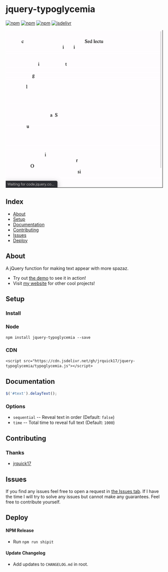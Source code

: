 # jquery-typoglycemia #

[![npm](https://img.shields.io/npm/l/jquery-typoglycemia.svg)](https://www.npmjs.com/package/jquery-typoglycemia/)
[![npm](https://img.shields.io/npm/dt/jquery-typoglycemia.svg)](https://www.npmjs.com/package/jquery-typoglycemia)
[![npm](https://img.shields.io/npm/dm/jquery-typoglycemia.svg)](https://www.npmjs.com/package/jquery-typoglycemia)
[![jsdelivr](https://data.jsdelivr.com/v1/package/gh/jrquick17/jquery-typoglycemia/badge)](https://www.jsdelivr.com/package/gh/jrquick17/jquery-typoglycemia)

![](example.gif)

## Index ##

* [About](#about)
* [Setup](#setup)
* [Documentation](#documentation)
* [Contributing](#contributing)
* [Issues](#issues)
* [Deploy](#deploy)

## About ## 

A jQuery function for making text appear with more spazaz. 

* Try out [the demo](https://jquery-typoglycemia.jrquick.com) to see it in action!
* Visit [my website](https://jrquick.com) for other cool projects!

## Setup ##

### Install ###

### Node ###

```
npm install jquery-typoglycemia --save
```

### CDN ###

```
<script src="https://cdn.jsdelivr.net/gh/jrquick17/jquery-typoglycemia/typoglycemia.js"></script>
```

## Documentation ##

```javascript
$('#text').delayText();
```

### Options ###

* `sequential` -- Reveal text in order (Default: `false`)
* `time` -- Total time to reveal full text (Default: `1000`)

## Contributing ##

### Thanks ###

* [jrquick17](https://github.com/jrquick17)

## Issues ##

If you find any issues feel free to open a request in [the Issues tab](https://github.com/jrquick17/jquery-typoglycemia/issues). If I have the time I will try to solve any issues but cannot make any guarantees. Feel free to contribute yourself.

## Deploy ##

#### NPM Release ####

* Run `npm run shipit`

#### Update Changelog ####

* Add updates to `CHANGELOG.md` in root.
